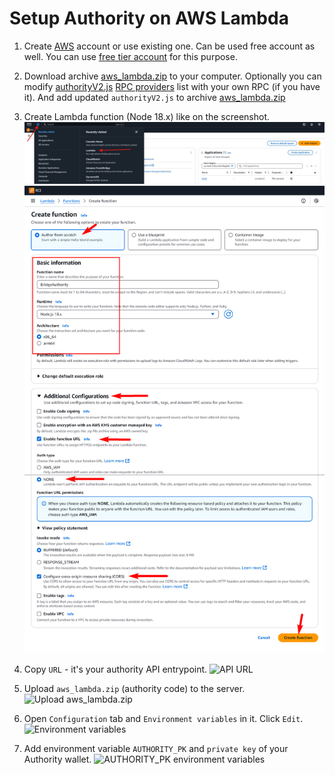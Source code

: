 # Setup Authority on AWS Lambda

1. Create [AWS](https://aws.amazon.com/) account or use existing one. Can be used free account as well. You can use [free tier account](https://analyticshut.com/create-aws-account/) for this purpose.

2. Download archive [aws_lambda.zip](https://github.com/yuriy77k/CallistoBridge/raw/refs/heads/main/server/AWS_Lambda/aws_lambda.zip) to your computer. Optionally you can modify [authorityV2.js](https://github.com/yuriy77k/CallistoBridge/tree/main/server/AWS_Lambda/authorityV2.js) [RPC providers](https://github.com/yuriy77k/CallistoBridge/tree/main/server/AWS_Lambda/authorityV2.js#L7-L56) list with your own RPC (if you have it). 
And add updated `authorityV2.js` to archive [aws_lambda.zip](./aws_lambda.zip)

3. Create Lambda function (Node 18.x) like on the screenshot.
![Select Lambda](./lambda0.jpg)
![Create Lambda Function](./lambda1.jpg)

4. Copy `URL` - it's your authority API entrypoint. 
![API URL](./lambda2.jpg)

5. Upload `aws_lambda.zip` (authority code) to the server.
![Upload aws_lambda.zip](./lambda3.jpg)

6. Open `Configuration` tab and `Environment variables` in it. Click `Edit`.
![Environment variables](./lambda4.jpg)

7. Add environment variable `AUTHORITY_PK` and `private key` of your Authority wallet.
![AUTHORITY_PK environment variables](./lambda5.jpg)

